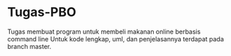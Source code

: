# Tugas-PBO
Tugas membuat program untuk membeli makanan online berbasis command line
Untuk kode lengkap, uml, dan penjelasannya terdapat pada branch master.
